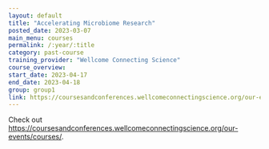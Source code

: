 ```yaml
---
layout: default
title: "Accelerating Microbiome Research"
posted_date: 2023-03-07
main_menu: courses
permalink: /:year/:title
category: past-course
training_provider: "Wellcome Connecting Science"
course_overview: 
start_date: 2023-04-17
end_date: 2023-04-18
group: group1
link: https://coursesandconferences.wellcomeconnectingscience.org/our-events/courses/
---
```

  
<!-- ### SARS-CoV-2 NGS bioinformatics course 2021 -->




<p>Check out <a href="https://coursesandconferences.wellcomeconnectingscience.org/our-events/courses/">https://coursesandconferences.wellcomeconnectingscience.org/our-events/courses/</a>.</p>